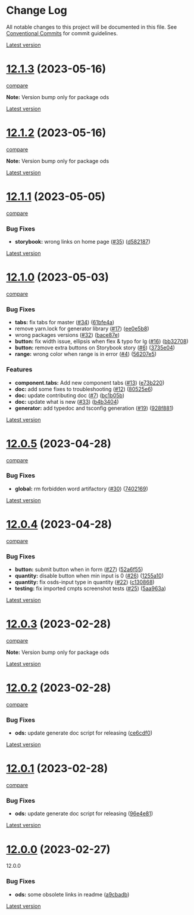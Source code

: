 # Change Log

All notable changes to this project will be documented in this file.
See [Conventional Commits](https://conventionalcommits.org) for commit guidelines.

[Latest version](https://ovhcloud.design/latest/?path=/docs/design-system-changelog--page)


# [12.1.3](https://ovhcloud.design/v12.1.3/?path=/docs/design-system-changelog--page) (2023-05-16)
[compare](https://github.com/ovh/design-system/compare/v12.1.2...v12.1.3)

**Note:** Version bump only for package ods





[Latest version](https://ovhcloud.design/latest/?path=/docs/design-system-changelog--page)


# [12.1.2](https://ovhcloud.design/v12.1.2/?path=/docs/design-system-changelog--page) (2023-05-16)
[compare](https://github.com/ovh/design-system/compare/v12.1.1...v12.1.2)

**Note:** Version bump only for package ods







[Latest version](https://ovhcloud.design/latest/?path=/docs/design-system-changelog--page)


# [12.1.1](https://ovhcloud.design/v12.1.1/?path=/docs/design-system-changelog--page) (2023-05-05)
[compare](https://github.com/ovh/design-system/compare/v12.1.0...v12.1.1)

### Bug Fixes

* **storybook:** wrong links on home page ([#35](https://github.com/ovh/design-system/issues/35)) ([d582187](https://github.com/ovh/design-system/commit/d58218795fd7c243535fd6502ea32878d2eb4cc0))





[Latest version](https://ovhcloud.design/latest/?path=/docs/design-system-changelog--page)


# [12.1.0](https://ovhcloud.design/v12.1.0/?path=/docs/design-system-changelog--page) (2023-05-03)
[compare](https://github.com/ovh/design-system/compare/v12.0.5...v12.1.0)

### Bug Fixes

* **tabs:** fix tabs for master ([#34](https://github.com/ovh/design-system/issues/34)) ([61bfe4a](https://github.com/ovh/design-system/commit/61bfe4accfba7df4cc176a581956dcf8ea5b1e4d))
* remove yarn.lock for generator library ([#17](https://github.com/ovh/design-system/issues/17)) ([ee0e5b8](https://github.com/ovh/design-system/commit/ee0e5b8157608270bc3e2783226f178165eb1ea3))
* wrong packages versions ([#32](https://github.com/ovh/design-system/issues/32)) ([bace87e](https://github.com/ovh/design-system/commit/bace87e82c3fad0315043698a563204f86f7cf5c))
* **button:** fix width issue, ellipsis when flex & typo for lg ([#16](https://github.com/ovh/design-system/issues/16)) ([bb32708](https://github.com/ovh/design-system/commit/bb32708531bdc3fc2eefe62237370ab106726c26))
* **button:** remove extra buttons on Storybook story ([#6](https://github.com/ovh/design-system/issues/6)) ([3735e04](https://github.com/ovh/design-system/commit/3735e0475af5c961b58f8915ab2dc75502cf7a26))
* **range:** wrong color when range is in error ([#4](https://github.com/ovh/design-system/issues/4)) ([56207e5](https://github.com/ovh/design-system/commit/56207e568de76db45df3a88204661bbd60706cb7))


### Features

* **component.tabs:** Add new component tabs ([#13](https://github.com/ovh/design-system/issues/13)) ([e73b220](https://github.com/ovh/design-system/commit/e73b220bb287ad2f0233297ad4477134af91947b))
* **doc:** add some fixes to troubleshooting ([#12](https://github.com/ovh/design-system/issues/12)) ([80525e6](https://github.com/ovh/design-system/commit/80525e66b293ef4b987863e3aed1afc9a8fd34d2))
* **doc:** update contributing doc ([#7](https://github.com/ovh/design-system/issues/7)) ([bc1b05b](https://github.com/ovh/design-system/commit/bc1b05bc0417e611f777732c405e3a73fb033b99))
* **doc:** update what is new ([#33](https://github.com/ovh/design-system/issues/33)) ([b4b3404](https://github.com/ovh/design-system/commit/b4b3404bf659d13bac2c30a6953f2b5242559e20))
* **generator:** add typedoc and tsconfig generation ([#19](https://github.com/ovh/design-system/issues/19)) ([928f881](https://github.com/ovh/design-system/commit/928f8815b0a183694d48cb1ca63c810d7cbf52ad))





[Latest version](https://ovhcloud.design/latest/?path=/docs/design-system-changelog--page)


# [12.0.5](https://ovhcloud.design/v12.0.5/?path=/docs/design-system-changelog--page) (2023-04-28)
[compare](https://github.com/ovh/design-system/compare/v12.0.4...v12.0.5)

### Bug Fixes

* **global:** rm forbidden word artifactory ([#30](https://github.com/ovh/design-system/issues/30)) ([7402169](https://github.com/ovh/design-system/commit/740216971f6162820f5b6488251d92fc4caf4d2c))





[Latest version](https://ovhcloud.design/latest/?path=/docs/design-system-changelog--page)


# [12.0.4](https://ovhcloud.design/v12.0.4/?path=/docs/design-system-changelog--page) (2023-04-28)
[compare](https://github.com/ovh/design-system/compare/v12.0.3...v12.0.4)

### Bug Fixes

* **button:** submit button when in form ([#27](https://github.com/ovh/design-system/issues/27)) ([52a6f55](https://github.com/ovh/design-system/commit/52a6f558a6d252ae15aa12ee82185c9ffc782c23))
* **quantity:** disable button when min input is 0 ([#26](https://github.com/ovh/design-system/issues/26)) ([1255a10](https://github.com/ovh/design-system/commit/1255a105ea318452d22b282ee01d0ab3bb3a5d60))
* **quantity:** fix osds-input type in quantity ([#22](https://github.com/ovh/design-system/issues/22)) ([c130868](https://github.com/ovh/design-system/commit/c1308680b61850e16b761e8a5a61482364995759))
* **testing:** fix imported cmpts screenshot tests ([#25](https://github.com/ovh/design-system/issues/25)) ([5aa963a](https://github.com/ovh/design-system/commit/5aa963ae85e4bb802830bbe973f87057fe008a56))



[Latest version](https://ovhcloud.design/latest/?path=/docs/design-system-changelog--page)


# [12.0.3](https://ovhcloud.design/v12.0.3/?path=/docs/design-system-changelog--page) (2023-02-28)
[compare](https://github.com/ovh/design-system/compare/v12.0.2...v12.0.3)

**Note:** Version bump only for package ods







[Latest version](https://ovhcloud.design/latest/?path=/docs/design-system-changelog--page)


# [12.0.2](https://ovhcloud.design/v12.0.2/?path=/docs/design-system-changelog--page) (2023-02-28)
[compare](https://github.com/ovh/design-system/compare/v12.0.1...v12.0.2)

### Bug Fixes

* **ods:** update generate doc script for releasing ([ce6cdf0](https://github.com/ovh/design-system/commit/ce6cdf0c95be9eb7d478c0a2a609f073392052ce))





[Latest version](https://ovhcloud.design/latest/?path=/docs/design-system-changelog--page)


# [12.0.1](https://ovhcloud.design/v12.0.1/?path=/docs/design-system-changelog--page) (2023-02-28)
[compare](https://github.com/ovh/design-system/compare/v12.0.0...v12.0.1)

### Bug Fixes

* **ods:** update generate doc script for releasing ([96e4e81](https://github.com/ovh/design-system/commit/96e4e8132908ba6cf0c0cbf8211110f9e51b5d4d))





[Latest version](https://ovhcloud.design/latest/?path=/docs/design-system-changelog--page)


# [12.0.0](https://ovhcloud.design/v12.0.0/?path=/docs/design-system-changelog--page) (2023-02-27)
12.0.0

### Bug Fixes

* **ods:** some obsolete links in readme ([a9cbadb](https://github.com/ovh/design-system/commit/a9cbadb177652b51a80d9b1149ee32071ccfe39d))



[Latest version](https://ovhcloud.design/latest/?path=/docs/design-system-changelog--page)
